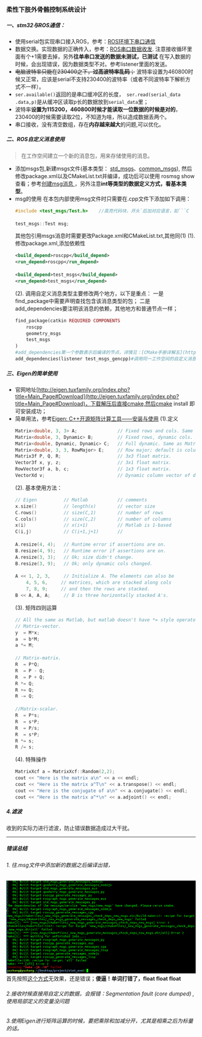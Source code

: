 ### 柔性下肢外骨骼控制系统设计
##### 一、stm32与ROS通信：
* 使用serial包实现串口接入ROS，参考：[ROS环境下串口通信](http://stevenshi.me/2017/05/17/ros-serial/)
* 数据交换。实现数据的正确传入，参考：[ROS串口数据收发](https://blog.csdn.net/m0_37598942/article/details/80713512).
    注意接收循环里面有个+1需要去掉，另外**往单串口发送的数据未测试，已测试**
    在写入数据的时候，会出现错误，因为数据类型不对。参考listener里面的发送。
* ~~电脑波特率只能在230400之下，**过高波特率乱码**；~~ 波特率设置为460800时候又正常，应该是serial不支持230400的波特率（或者不同波特率下解析方式不一样）。
* `ser.available()`返回的是串口缓冲区的长度，` ser.read(serial_data .data,p)`是从缓冲区读取p长的数据放到`serial_data`里；
* 波特率**设置为115200，460800时候才能读取一位数据的时候是对的**，230400的时候需要读取2位，不知道为啥，所以造成数据丢两个。
* 串口接收，没有清空数组，存在**内存越来越大**的问题,可以优化。

##### 二、ROS自定义消息使用
> 在工作空间建立一个新的消息包，用来存储使用的消息。

* 添加msgs包,新建msgs文件(基本类型： [std_msgs](http://wiki.ros.org/std_msgs)、[common_msgs](http://wiki.ros.org/common_msgs)), 然后修改package.xml以及CMakeList.txt并编译，成功后可以使用 rosmsg show 查看；参考[创建msg消息
](https://blog.csdn.net/u013453604/article/details/72903398)，另外注意**int等类型的数据定义方式，看基本类型**。
* msg的使用
 在本包内部使用msg文件时只需要在.cpp文件下添加如下调用：
    ```C
    #include <test_msgs/Test.h>    //高亮代码块，开头`后加对应语言，如```C 
  
    test_msgs::Test msg;
    ```
    其他包引用msgs消息时需要更改Package.xml和CMakeList.txt,其他同(1)
    (1). 修改package.xml,添加依赖性
    ```xml
    <build_depend>roscpp</build_depend>
    <run_depend>roscpp</run_depend>

    <build_depend>test_msgs</build_depend>
    <run_depend>test_msgs</run_depend>

    ```
    (2). 调用自定义消息类型主要修改两个地方，以下是重点： 
     一是find_package中需要声明查找包含该消息类型的包； 
    二是add_dependencies要注明该消息的依赖，其他地方和普通节点一样；
    ``` ruby
    find_package(catkin REQUIRED COMPONENTS
        roscpp
        geometry_msgs
        test_msgs
    )
    #add_dependencies第一个参数表示后编译的节点，详情见：[CMake手册详解五](https://www.cnblogs.com/coderfenghc/archive/2012/06/20/2556996.html)
    add_dependencies(listener test_msgs_gencpp)#调用同一工作空间的自定义消息类型时注明依赖关系，防止发生头文件找不到的报错.

    ```
##### 三、Eigen的简单使用
* 官网地址[http://eigen.tuxfamily.org/index.php?title=Main_Page#Download](http://eigen.tuxfamily.org/index.php?title=Main_Page#Download)，下载解压后直接cmake,然后cmake install 即可安装成功；
* 简单用法，参考[Eigen: C++开源矩阵计算工具——安装与使用](https://blog.csdn.net/u011574296/article/details/52577253)
    (1).定义
    ```C++
    Matrix<double, 3, 3> A;               // Fixed rows and cols. Same as Matrix3d.
    Matrix<double, 3, Dynamic> B;         // Fixed rows, dynamic cols.
    Matrix<double, Dynamic, Dynamic> C;   // Full dynamic. Same as MatrixXd.
    Matrix<double, 3, 3, RowMajor> E;     // Row major; default is column-major.
    Matrix3f P, Q, R;                     // 3x3 float matrix.
    Vector3f x, y, z;                     // 3x1 float matrix.
    RowVector3f a, b, c;                  // 1x3 float matrix.
    VectorXd v;                           // Dynamic column vector of doubles

    ```
    (2). 基本使用方法：
    ```C++
    // Eigen          // Matlab           // comments
    x.size()          // length(x)        // vector size
    C.rows()          // size(C,1)        // number of rows
    C.cols()          // size(C,2)        // number of columns
    x(i)              // x(i+1)           // Matlab is 1-based
    C(i,j)            // C(i+1,j+1)       //
    
    A.resize(4, 4);   // Runtime error if assertions are on.
    B.resize(4, 9);   // Runtime error if assertions are on.
    A.resize(3, 3);   // Ok; size didn't change.
    B.resize(3, 9);   // Ok; only dynamic cols changed.
    
    A << 1, 2, 3,     // Initialize A. The elements can also be
        4, 5, 6,     // matrices, which are stacked along cols
        7, 8, 9;     // and then the rows are stacked.
    B << A, A, A;     // B is three horizontally stacked A's.
    ```
    (3). 矩阵四则运算
    ```C++
    // All the same as Matlab, but matlab doesn't have *= style operators.
    // Matrix-vector.  
    y  = M*x;          
    a  = b*M;         
    a *= M;           
                    
    // Matrix-matrix.  
    R  = P*Q;        
    R  = P - Q;     
    R  = P + Q;      
    R *= Q;          
    R += Q;          
    R -= Q;          
    
    //Matrix-scalar.
    R  = P*s;
    R  = s*P;
    R  = P/s;
    R  = s*P;
    R *= s;
    R /= s;

    ```
    (4). 特殊操作
    ```C++
    MatrixXcf a = MatrixXcf::Random(2,2);
    cout << "Here is the matrix a\n" << a << endl;
    cout << "Here is the matrix a^T\n" << a.transpose() << endl;
    cout << "Here is the conjugate of a\n" << a.conjugate() << endl;
    cout << "Here is the matrix a^*\n" << a.adjoint() << endl;

    ```
##### 4.滤波
收到的实际力进行滤波，防止错误数据造成过大干扰。



---
##### 错误总结
###### 1. 往.msg文件中添加新的数据之后编译出错，
![](/picture/error1.png)
首先按照[这个方式](https://github.com/ros/genmsg/issues/41)无效果，还是错误；**傻逼！单词打错了，float float float**

###### 2.接收时候直接用自定义的数据，会报错：Segmentation fault (core dumped) ,使用局部定义的变量没问题

###### 3.使用Eigen进行矩阵运算的时候，要把乘除和加减分开，尤其是相乘之后为标量的话。